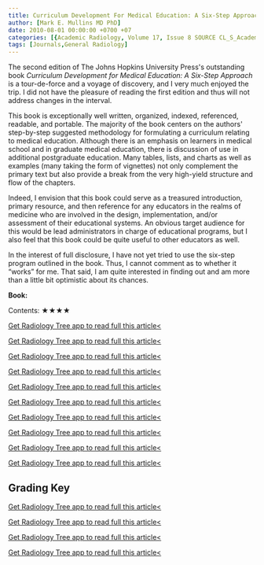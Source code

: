 ```yaml
---
title: Curriculum Development For Medical Education: A Six-Step Approach, 2nd Edition
author: [Mark E. Mullins MD PhD]
date: 2010-08-01 00:00:00 +0700 +07
categories: [{Academic Radiology, Volume 17, Issue 8 SOURCE CL_S_AcademicRadiologyVolume17Issue8 1}]
tags: [Journals,General Radiology]
---
```

The second edition of The Johns Hopkins University Press's outstanding book _Curriculum Development for Medical Education: A Six-Step Approach_ is a tour-de-force and a voyage of discovery, and I very much enjoyed the trip. I did not have the pleasure of reading the first edition and thus will not address changes in the interval.

This book is exceptionally well written, organized, indexed, referenced, readable, and portable. The majority of the book centers on the authors' step-by-step suggested methodology for formulating a curriculum relating to medical education. Although there is an emphasis on learners in medical school and in graduate medical education, there is discussion of use in additional postgraduate education. Many tables, lists, and charts as well as examples (many taking the form of vignettes) not only complement the primary text but also provide a break from the very high-yield structure and flow of the chapters.

Indeed, I envision that this book could serve as a treasured introduction, primary resource, and then reference for any educators in the realms of medicine who are involved in the design, implementation, and/or assessment of their educational systems. An obvious target audience for this would be lead administrators in charge of educational programs, but I also feel that this book could be quite useful to other educators as well.

In the interest of full disclosure, I have not yet tried to use the six-step program outlined in the book. Thus, I cannot comment as to whether it “works” for me. That said, I am quite interested in finding out and am more than a little bit optimistic about its chances.

**Book:**

Contents: ★★★★

[Get Radiology Tree app to read full this article<](https://clinicalpub.com/app)

[Get Radiology Tree app to read full this article<](https://clinicalpub.com/app)

[Get Radiology Tree app to read full this article<](https://clinicalpub.com/app)

[Get Radiology Tree app to read full this article<](https://clinicalpub.com/app)

[Get Radiology Tree app to read full this article<](https://clinicalpub.com/app)

[Get Radiology Tree app to read full this article<](https://clinicalpub.com/app)

[Get Radiology Tree app to read full this article<](https://clinicalpub.com/app)

[Get Radiology Tree app to read full this article<](https://clinicalpub.com/app)

[Get Radiology Tree app to read full this article<](https://clinicalpub.com/app)

[Get Radiology Tree app to read full this article<](https://clinicalpub.com/app)

## Grading Key

[Get Radiology Tree app to read full this article<](https://clinicalpub.com/app)

[Get Radiology Tree app to read full this article<](https://clinicalpub.com/app)

[Get Radiology Tree app to read full this article<](https://clinicalpub.com/app)

[Get Radiology Tree app to read full this article<](https://clinicalpub.com/app)